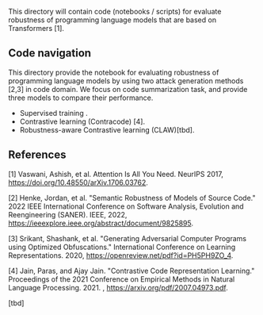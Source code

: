 This directory will contain code (notebooks / scripts) for evaluate robustness of programming language models that are based on Transformers [1].

## Code navigation

This directory provide the notebook for evaluating robustness of programming language models by using two  attack generation methods [2,3] in code domain. We focus on code summarization task, and provide three models to compare their performance. 

* Supervised training .
* Contrastive learning (Contracode) [4].
* Robustness-aware Contrastive learning (CLAW)[tbd].

 

## References

[1] Vaswani, Ashish, et al. Attention Is All You Need. NeurIPS 2017, https://doi.org/10.48550/arXiv.1706.03762.

[2] Henke, Jordan, et al. "Semantic Robustness of Models of Source Code." 2022 IEEE International Conference on Software Analysis, Evolution and Reengineering (SANER). IEEE, 2022, https://ieeexplore.ieee.org/abstract/document/9825895.

[3] Srikant, Shashank, et al. "Generating Adversarial Computer Programs using Optimized Obfuscations." International Conference on Learning Representations. 2020, https://openreview.net/pdf?id=PH5PH9ZO_4.

[4] Jain, Paras, and Ajay Jain. "Contrastive Code Representation Learning." Proceedings of the 2021 Conference on Empirical Methods in Natural Language Processing. 2021. , https://arxiv.org/pdf/2007.04973.pdf.

[tbd]

